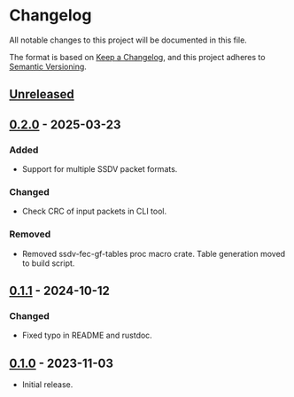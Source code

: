 # Changelog

All notable changes to this project will be documented in this file.

The format is based on [Keep a Changelog](https://keepachangelog.com/en/1.0.0/),
and this project adheres to [Semantic Versioning](https://semver.org/spec/v2.0.0.html).

## [Unreleased]

## [0.2.0] - 2025-03-23

### Added

- Support for multiple SSDV packet formats.

### Changed

- Check CRC of input packets in CLI tool.

### Removed

- Removed ssdv-fec-gf-tables proc macro crate. Table generation moved to build
  script.

## [0.1.1] - 2024-10-12

### Changed

- Fixed typo in README and rustdoc.

## [0.1.0] - 2023-11-03

- Initial release.

[unreleased]: https://github.com/daniestevez/ssdv-fec/compare/v0.2.0...HEAD
[0.2.0]: https://github.com/daniestevez/ssdv-fec/compare/v0.1.1...v0.2.0
[0.1.1]: https://github.com/daniestevez/ssdv-fec/compare/v0.1.0...v0.1.1
[0.1.0]: https://github.com/daniestevez/ssdv-fec/releases/tag/v0.1.0
